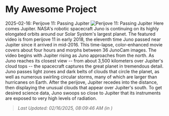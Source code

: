 # My Awesome Project

<!-- APOD Start -->
2025-02-16: Perijove 11: Passing Jupiter
![Perijove 11: Passing Jupiter](https://www.youtube.com/embed/OfM7VlonD5c?rel=0)
Here comes Jupiter. NASA's robotic spacecraft Juno is continuing on its highly elongated orbits around our Solar System's largest planet.  The featured video is from perijove 11 in early 2018, the eleventh time Juno passed near Jupiter since it arrived in mid-2016.  This time-lapse, color-enhanced movie covers about four hours and morphs between 36 JunoCam images. The video begins with Jupiter rising as Juno approaches from the north. As Juno reaches its closest view -- from about 3,500 kilometers over Jupiter's cloud tops -- the spacecraft captures the great planet in tremendous detail. Juno passes light zones and dark belts of clouds that circle the planet, as well as numerous swirling circular storms, many of which are larger than hurricanes on Earth.  After the perijove, Jupiter recedes into the distance, then displaying the unusual clouds that appear over Jupiter's south.  To get desired science data, Juno swoops so close to Jupiter that its instruments are exposed to very high levels of radiation.
> _Last Updated: 02/16/2025, 08:09:46 AM (in )_
<!-- APOD End -->
